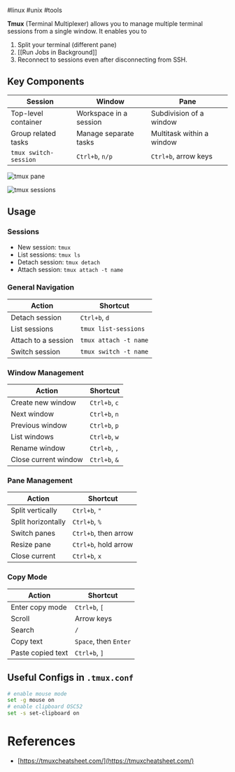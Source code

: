 #linux #unix #tools 

**Tmux** (Terminal Multiplexer) allows you to manage multiple terminal sessions from a single window. It enables you to

1. Split your terminal (different pane)
2. [[Run Jobs in Background]]
3. Reconnect to sessions even after disconnecting from SSH.

## Key Components

|**Session**|**Window**|**Pane**|
|---|---|---|
|Top-level container|Workspace in a session|Subdivision of a window|
|Group related tasks|Manage separate tasks|Multitask within a window|
|`tmux switch-session`|`Ctrl+b`, `n/p`|`Ctrl+b`, arrow keys|

![tmux pane](https://i.imgur.com/cO8SnPv.png)

![tmux sessions](https://i.imgur.com/s8CcceO.png)

## Usage

### Sessions

- New session: `tmux`
- List sessions: `tmux ls`
- Detach session: `tmux detach`
- Attach session: `tmux attach -t name`

### General Navigation

|**Action**|**Shortcut**|
|---|---|
|Detach session|`Ctrl+b`, `d`|
|List sessions|`tmux list-sessions`|
|Attach to a session|`tmux attach -t name`|
|Switch session|`tmux switch -t name`|

### Window Management

|**Action**|**Shortcut**|
|---|---|
|Create new window|`Ctrl+b`, `c`|
|Next window|`Ctrl+b`, `n`|
|Previous window|`Ctrl+b`, `p`|
|List windows|`Ctrl+b`, `w`|
|Rename window|`Ctrl+b`, `,`|
|Close current window|`Ctrl+b`, `&`|

### Pane Management

|**Action**|**Shortcut**|
|---|---|
|Split vertically|`Ctrl+b`, `"`|
|Split horizontally|`Ctrl+b`, `%`|
|Switch panes|`Ctrl+b`, then arrow|
|Resize pane|`Ctrl+b`, hold arrow|
|Close current|`Ctrl+b`, `x`|

### Copy Mode

|**Action**|**Shortcut**|
|---|---|
|Enter copy mode|`Ctrl+b`, `[`|
|Scroll|Arrow keys|
|Search|`/`|
|Copy text|`Space`, then `Enter`|
|Paste copied text|`Ctrl+b`, `]`|

## Useful Configs in `.tmux.conf`

```bash
# enable mouse mode
set -g mouse on
# enable clipboard OSC52
set -s set-clipboard on
```

# References

- [https://tmuxcheatsheet.com/](https://tmuxcheatsheet.com/)